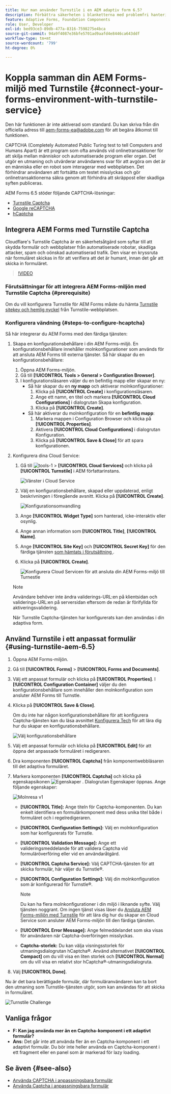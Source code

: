 ```yaml
---
title: Hur man använder Turnstile i en AEM adaptiv form 6.5?
description: Förbättra säkerheten i blanketterna med problemfri hantering. Stegvisa anvisningar inifrån!
feature: Adaptive Forms, Foundation Components
role: User, Developer
exl-id: bed93ce3-89db-477a-8316-7598275e4bca
source-git-commit: 94a9f4087e36bfe5701ad9aafd4e8446ca643ddf
workflow-type: tm+mt
source-wordcount: '799'
ht-degree: 0%

---
```


# Koppla samman din AEM Forms-miljö med Turnstile {#connect-your-forms-environment-with-turnstile-service}

<!--
<span class="preview">This feature is based on Feature Toggle id `FT_FORMS-12407`. To enable the feature, follow the steps given in the [Enable Feature Toggle](/help/forms/using/enable-feature-toggle.md) article. </span>
-->

<span class="preview">Den här funktionen är inte aktiverad som standard. Du kan skriva från din officiella adress till aem-forms-ea@adobe.com för att begära åtkomst till funktionen.</span>

CAPTCHA (Completely Automated Public Turing test to tell Computers and Humans Apart) är ett program som ofta används vid onlinetransaktioner för att skilja mellan människor och automatiserade program eller organ. Det utgör en utmaning och utvärderar användarens svar för att avgöra om det är en människa eller en robot som interagerar med webbplatsen. Det förhindrar användaren att fortsätta om testet misslyckas och gör onlinetransaktionerna säkra genom att förhindra att skräppost eller skadliga syften publiceras.

AEM Forms 6.5 stöder följande CAPTCHA-lösningar:

* [Turnstile Captcha](/help/forms/using/integrate-adaptive-forms-turnstile.md)
* [Google reCAPTCHA](/help/forms/using/captcha-adaptive-forms.md)
* [hCaptcha](/help/forms/using/integrate-adaptive-forms-hcaptcha.md)


<!-- ![Turnstile](assets/Turnstile-challenge.png)-->

## Integrera AEM Forms med Turnstile Captcha

Cloudflare&#39;s Turnstile Captcha är en säkerhetsåtgärd som syftar till att skydda formulär och webbplatser från automatiserade robotar, skadliga attacker, spam och oönskad automatiserad trafik. Den visar en kryssruta när formuläret skickas in för att verifiera att det är humant, innan det går att skicka in formuläret.

>[!VIDEO](https://video.tv.adobe.com/v/3440940/)

### Förutsättningar för att integrera AEM Forms-miljön med Turnstile Captcha {#prerequisite}

Om du vill konfigurera Turnstile för AEM Forms måste du hämta [Turnstile sitekey och hemlig nyckel](https://developers.cloudflare.com/turnstile/get-started/) från Turnstile-webbplatsen.

### Konfigurera vändning {#steps-to-configure-hcaptcha}

Så här integrerar du AEM Forms med den färdiga tjänsten:

1. Skapa en konfigurationsbehållare i din AEM Forms-miljö. En konfigurationsbehållare innehåller molnkonfigurationer som används för att ansluta AEM Forms till externa tjänster. Så här skapar du en konfigurationsbehållare:
   1. Öppna AEM Forms-miljön.
   1. Gå till **[!UICONTROL Tools > General > Configuration Browser]**.
   1. I konfigurationsläsaren väljer du en befintlig mapp eller skapar en ny:
      * Så här skapar du en **ny mapp** och aktiverar molnkonfigurationer:
         1. Klicka på **[!UICONTROL Create]** i konfigurationsläsaren.
         1. Ange ett namn, en titel och markera **[!UICONTROL Cloud Configurations]** i dialogrutan Skapa konfiguration.
         1. Klicka på **[!UICONTROL Create]**.
      * Så här aktiverar du molnkonfiguration för en **befintlig mapp**:
         1. Markera mappen i Configuration Browser och klicka på **[!UICONTROL Properties]**.
         1. Aktivera **[!UICONTROL Cloud Configurations]** i dialogrutan Konfiguration.
         1. Klicka på **[!UICONTROL Save & Close]** för att spara konfigurationen.

1. Konfigurera dina Cloud Service:
   1. Gå till ![tools-1](assets/tools-1.png) > **[!UICONTROL Cloud Services]** och klicka på **[!UICONTROL Turnstile]** i AEM författarinstans.

      ![Vänster i Cloud Service](assets/turnstile-in-ui.png)
   1. Välj en konfigurationsbehållare, skapad eller uppdaterad, enligt beskrivningen i föregående avsnitt. Klicka på **[!UICONTROL Create]**.

      ![Konfigurationsomvandling](assets/config-hcaptcha.png)
   1. Ange **[!UICONTROL Widget Type]** som hanterad, icke-interaktiv eller osynlig.
   1. Ange annan information som **[!UICONTROL Title]**, **[!UICONTROL Name]**.
   1. Ange **[!UICONTROL Site Key]** och **[!UICONTROL Secret Key]** för den färdiga tjänsten [ som hämtats i förutsättning ](#prerequisite).
   1. Klicka på **[!UICONTROL Create]**.

      ![Konfigurera Cloud Servicen för att ansluta din AEM Forms-miljö till Turnestle](assets/config-turntstile.png)

   >[!NOTE]
   > Användare behöver inte ändra validerings-URL:en på klientsidan och validerings-URL:en på serversidan eftersom de redan är förifyllda för aktiveringsvalidering.

   När Turnstile Captcha-tjänsten har konfigurerats kan den användas i din adaptiva form.

## Använd Turnstile i ett anpassat formulär {#using-turnstile-aem-6.5}

1. Öppna AEM Forms-miljön.
1. Gå till **[!UICONTROL Forms]** > **[!UICONTROL Forms and Documents]**.
1. Välj ett anpassat formulär och klicka på **[!UICONTROL Properties]**. I **[!UICONTROL Configuration Container]** väljer du den konfigurationsbehållare som innehåller den molnkonfiguration som ansluter AEM Forms till Turnstle.
1. Klicka på **[!UICONTROL Save & Close]**.

   Om du inte har någon konfigurationsbehållare för att konfigurera Captcha-tjänsten kan du läsa avsnittet [Konfigurera Tech](#configure-turnstile-steps-to-configure-hcaptcha) för att lära dig hur du skapar en konfigurationsbehållare.

   ![Välj konfigurationsbehållare](assets/captcha-properties.png)

1. Välj ett anpassat formulär och klicka på **[!UICONTROL Edit]** för att öppna det anpassade formuläret i redigeraren.
1. Dra komponenten **[!UICONTROL Captcha]** från komponentwebbläsaren till det adaptiva formuläret.
1. Markera komponenten **[!UICONTROL Captcha]** och klicka på egenskapsikonen ![Egenskaper](assets/configure-icon.svg) . Dialogrutan Egenskaper öppnas. Ange följande egenskaper:

   <!--![Turnstile v2](assets/turnstile-settings-v2.png)-->
   ![Molnresa v1](assets/turnstile-setting-v1.png)

   * **[!UICONTROL Title]:** Ange titeln för Captcha-komponenten. Du kan enkelt identifiera en formulärkomponent med dess unika titel både i formuläret och i regelredigeraren.
   * **[!UICONTROL Configuration Settings]:** Välj en molnkonfiguration som har konfigurerats för Turnstle.
   * **[!UICONTROL Validation Message]:** Ange ett valideringsmeddelande för att validera Captcha vid formuläröverföring eller vid en användaråtgärd.
   * **[!UICONTROL Captcha Service]:** Välj CAPTCHA-tjänsten för att skicka formulär, här väljer du Turnstle®.
   * **[!UICONTROL Configuration Settings]:** Välj din molnkonfiguration som är konfigurerad för Turnstle®.

     >[!NOTE]
     >Du kan ha flera molnkonfigurationer i din miljö i liknande syfte. Välj tjänsten noggrant. Om ingen tjänst visas läser du [Ansluta AEM Forms-miljön med Turnstile](#connect-your-forms-environment-with-turnstile-service) för att lära dig hur du skapar en Cloud Service som ansluter AEM Forms-miljön till den färdiga tjänsten.

   * **[!UICONTROL Error Message]:** Ange felmeddelandet som ska visas för användaren när Captcha-överföringen misslyckas.
   * **Captcha-storlek:** Du kan välja visningsstorlek för utmaningsdialogrutan hCaptcha®. Använd alternativet **[!UICONTROL Compact]** om du vill visa en liten storlek och **[!UICONTROL Normal]** om du vill visa en relativt stor hCaptcha®-utmaningsdialogruta.

1. Välj **[!UICONTROL Done]**.


Nu är det bara berättigade formulär, där formuläranvändaren kan ta bort den utmaning som Turnstile-tjänsten utgör, som kan användas för att skicka in formuläret.

![Turnstile Challenge](assets/turnstile-challenge.png)


## Vanliga frågor

* **F: Kan jag använda mer än en Captcha-komponent i ett adaptivt formulär?**
* **Ans:** Det går inte att använda fler än en Captcha-komponent i ett adaptivt formulär. Du bör inte heller använda en Captcha-komponent i ett fragment eller en panel som är markerad för lazy loading.

## Se även {#see-also}

* [Använda CAPTCHA i anpassningsbara formulär](/help/forms/using/captcha-adaptive-forms.md)
* [Använda Captcha i anpassningsbara formulär](/help/forms/using/integrate-adaptive-forms-hcaptcha.md)
